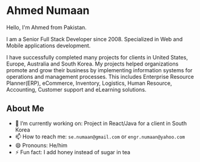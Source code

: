 # Ahmed Numaan

Hello, I'm Ahmed from Pakistan. 

I am a Senior Full Stack Developer since 2008. Specialized in Web and Mobile applications development.

I have successfully completed many projects for clients in United States, Europe, Australia and South Korea. My projects helped organizations promote and grow their business by implementing information systems for operations and management processes. This includes Enterprise Resource Planner(ERP), eCommerce, Inventory, Logistics, Human Resource, Accounting, Customer support and eLearning solutions.

## About Me

- 🔭 I’m currently working on: Project in React/Java for a client in South Korea
- 📫 How to reach me: `se.numaan@gmail.com` or `engr.numaan@yahoo.com`
- 😄 Pronouns: He/him
- ⚡ Fun fact: I add honey instead of sugar in tea


